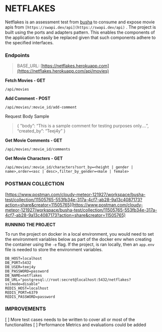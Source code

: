 # NETFLAKES

Netflakes is an assessment test from [busha](https://busha.co) to consume and expose movie apis from `[https://swapi.dev/api](https://swapi.dev/api)` . The project is built using the ports and adapters pattern. This enables the components of the application to easily be replaced given that such components adhere to the specified interfaces.

### Endpoints

> BASE_URL: [https://netflakes.herokuapp.com](https://netflakes.herokuapp.com/api/movies)

**Fetch Movies - GET**

`/api/movies`

**Add Comment - POST**

`/api/movies/:movie_id/add-comment`

Request Body Sample

> {
> "body”: “This is a sample comment for testing purposes only….”,
> “created_by”: “Teej4y”
> }

**Get Movie Comments - GET**

`/api/movies/:movie_id/comments`

**Get Movie Characters - GET**

`/api/movies/:movie_id/characters?sort_by=<height | gender | name>,order=<asc | desc>,filter_by_gender=<male | female>`

### POSTMAN COLLECTION

[https://www.postman.com/cloudy-meteor-121927/workspace/busha-test/collection/11505765-553fb34e-317a-4cf7-ab28-9a13c4087173?action=share&creator=11505765](https://www.postman.com/cloudy-meteor-121927/workspace/busha-test/collection/11505765-553fb34e-317a-4cf7-ab28-9a13c4087173?action=share&creator=11505765)

**RUNNING THE PROJECT**

To run the project on docker in a local environment, you would need to set the environment variables below as part of the docker env when creating the container using the `-e` flag.
If the project, is ran locally, then an `app.env` file is needed to store the environment variables.

```
DB_HOST=localhost
DB_PORT=5432
DB_USER=teej4y
DB_PASSWORD=password
DB_NAME=netflakes
DB_URL="postgresql://root:secret@localhost:5432/netflakes?sslmode=disable"
REDIS_HOST=localhost
REDIS_PORT=6379
REDIS_PASSWORD=password
```

### IMPROVEMENTS

[ ] More test cases needs to be written to cover all or most of the functionalites
[ ] Performance Metrics and evaluations could be added
